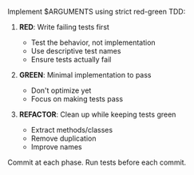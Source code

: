 Implement $ARGUMENTS using strict red-green TDD:

1. **RED**: Write failing tests first
   - Test the behavior, not implementation
   - Use descriptive test names
   - Ensure tests actually fail

2. **GREEN**: Minimal implementation to pass
   - Don't optimize yet
   - Focus on making tests pass

3. **REFACTOR**: Clean up while keeping tests green
   - Extract methods/classes
   - Remove duplication
   - Improve names

Commit at each phase. Run tests before each commit.
